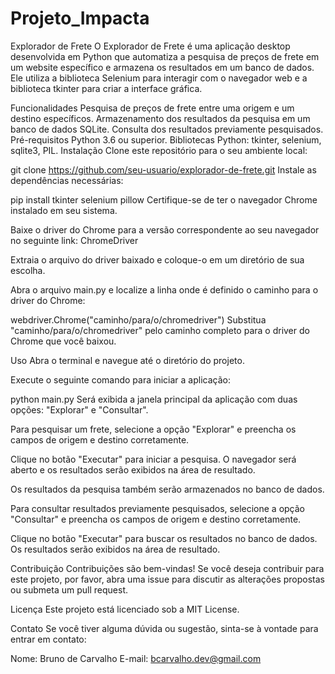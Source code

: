 # Projeto_Impacta

Explorador de Frete
O Explorador de Frete é uma aplicação desktop desenvolvida em Python que automatiza a pesquisa de preços de frete em um website específico e armazena os resultados em um banco de dados. Ele utiliza a biblioteca Selenium para interagir com o navegador web e a biblioteca tkinter para criar a interface gráfica.

Funcionalidades
Pesquisa de preços de frete entre uma origem e um destino específicos.
Armazenamento dos resultados da pesquisa em um banco de dados SQLite.
Consulta dos resultados previamente pesquisados.
Pré-requisitos
Python 3.6 ou superior.
Bibliotecas Python: tkinter, selenium, sqlite3, PIL.
Instalação
Clone este repositório para o seu ambiente local:


git clone https://github.com/seu-usuario/explorador-de-frete.git
Instale as dependências necessárias:


pip install tkinter selenium pillow
Certifique-se de ter o navegador Chrome instalado em seu sistema.

Baixe o driver do Chrome para a versão correspondente ao seu navegador no seguinte link: ChromeDriver

Extraia o arquivo do driver baixado e coloque-o em um diretório de sua escolha.

Abra o arquivo main.py e localize a linha onde é definido o caminho para o driver do Chrome:


webdriver.Chrome("caminho/para/o/chromedriver")
Substitua "caminho/para/o/chromedriver" pelo caminho completo para o driver do Chrome que você baixou.

Uso
Abra o terminal e navegue até o diretório do projeto.

Execute o seguinte comando para iniciar a aplicação:

python main.py
Será exibida a janela principal da aplicação com duas opções: "Explorar" e "Consultar".

Para pesquisar um frete, selecione a opção "Explorar" e preencha os campos de origem e destino corretamente.

Clique no botão "Executar" para iniciar a pesquisa. O navegador será aberto e os resultados serão exibidos na área de resultado.

Os resultados da pesquisa também serão armazenados no banco de dados.

Para consultar resultados previamente pesquisados, selecione a opção "Consultar" e preencha os campos de origem e destino corretamente.

Clique no botão "Executar" para buscar os resultados no banco de dados. Os resultados serão exibidos na área de resultado.

Contribuição
Contribuições são bem-vindas! Se você deseja contribuir para este projeto, por favor, abra uma issue para discutir as alterações propostas ou submeta um pull request.

Licença
Este projeto está licenciado sob a MIT License.

Contato
Se você tiver alguma dúvida ou sugestão, sinta-se à vontade para entrar em contato:

Nome: Bruno de Carvalho
E-mail: bcarvalho.dev@gmail.com
